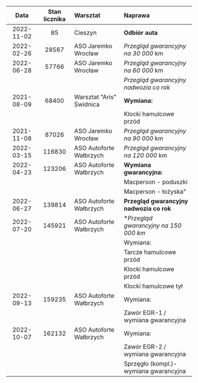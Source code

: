| Data | Stan licznika | Warsztat | Naprawa |
|:---: |:-------------:|:---------|:--------|
| 2022-11-02 |     85 |	                   Cieszyn | **Odbiór auta**                           |
| 2022-02-26 |  28567 |	       ASO Jaremko Wrocław | *Przegląd gwarancyjny na 30 000* km     |
| 2022-06-28 |  57766 |        ASO Jaremko Wrocław | *Przegląd gwarancyjny na 60 000* km     |
|			 |        |                            | *Przegląd gwarancyjny nadwozia co rok*  |
| 2021-08-09 |  68400 |	  Warsztat "Aris" Świdnica | **Wymiana:**                              |
|			 |        |                            | Klocki hamulcowe przód                |
| 2021-11-08 |  87026 |	       ASO Jaremko Wrocław | *Przegląd gwarancyjny na 90 000* km     |
| 2022-03-15 | 116830 |	   ASO Autoforte Wałbrzych | *Przegląd gwarancyjny na 120 000* km    |
| 2022-04-23 | 123206 |    ASO Autoforte Wałbrzych | **Wymiana gwarancyjna:**                  |
|			 |        |                            | Macperson - poduszki                  |
|			 |        |                            | Macperson - łożyska"                  |
| 2022-06-27 | 139814 |	   ASO Autoforte Wałbrzych | **Przegląd gwarancyjny nadwozia co rok**  |
| 2022-07-20 | 145921 |    ASO Autoforte Wałbrzych | **Przegląd gwarancyjny na 150 000 km*    |
|	      	 |        |                            | Wymiana:                              |
|	     	 |        |                            | Tarcze hamulcowe przód                |
|	     	 |        |                            | Klocki hamulcowe przód                |
|	     	 |        |                            | Klocki hamulcowe tył                  |
| 2022-09-13 | 159235 |	   ASO Autoforte Wałbrzych | Wymiana:                              |
|			 |        |                            | Zawór EGR-1 / wymiana gwarancyjna     |
| 2022-10-07 | 162132 |	   ASO Autoforte Wałbrzych | Wymiana:                              |
|		     |        |                            | Zawór EGR-2 / wymiana gwarancyjna     |
|		     |        |                            | Sprzęgło (kompl.)-wymiana gwarancyjna |


	